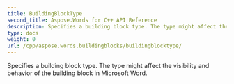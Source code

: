 ```yaml
---
title: BuildingBlockType
second_title: Aspose.Words for C++ API Reference
description: Specifies a building block type. The type might affect the visibility and behavior of the building block in Microsoft Word. 
type: docs
weight: 0
url: /cpp/aspose.words.buildingblocks/buildingblocktype/
---
```


Specifies a building block type. The type might affect the visibility and behavior of the building block in Microsoft Word. 

